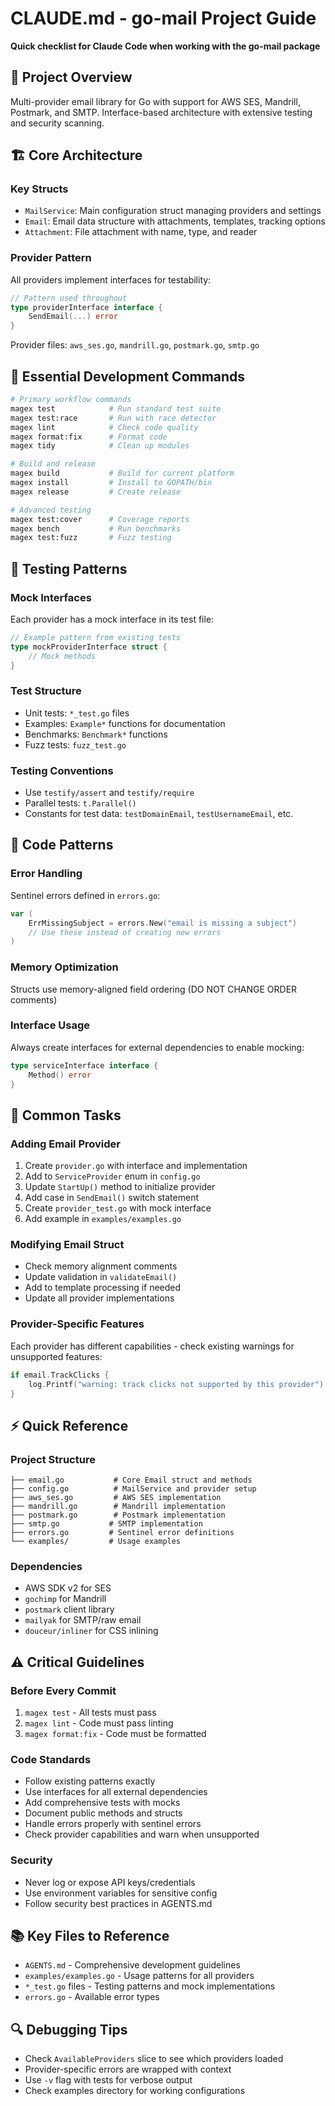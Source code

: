 # CLAUDE.md - go-mail Project Guide

**Quick checklist for Claude Code when working with the go-mail package**

## 🎯 Project Overview
Multi-provider email library for Go with support for AWS SES, Mandrill, Postmark, and SMTP. Interface-based architecture with extensive testing and security scanning.

## 🏗️ Core Architecture

### Key Structs
- `MailService`: Main configuration struct managing providers and settings
- `Email`: Email data structure with attachments, templates, tracking options
- `Attachment`: File attachment with name, type, and reader

### Provider Pattern
All providers implement interfaces for testability:
```go
// Pattern used throughout
type providerInterface interface {
    SendEmail(...) error
}
```

Provider files: `aws_ses.go`, `mandrill.go`, `postmark.go`, `smtp.go`

## 🔧 Essential Development Commands

```bash
# Primary workflow commands
magex test            # Run standard test suite
magex test:race       # Run with race detector
magex lint            # Check code quality
magex format:fix      # Format code
magex tidy            # Clean up modules

# Build and release
magex build           # Build for current platform
magex install         # Install to GOPATH/bin
magex release         # Create release

# Advanced testing
magex test:cover      # Coverage reports
magex bench           # Run benchmarks
magex test:fuzz       # Fuzz testing
```

## 🧪 Testing Patterns

### Mock Interfaces
Each provider has a mock interface in its test file:
```go
// Example pattern from existing tests
type mockProviderInterface struct {
    // Mock methods
}
```

### Test Structure
- Unit tests: `*_test.go` files
- Examples: `Example*` functions for documentation
- Benchmarks: `Benchmark*` functions
- Fuzz tests: `fuzz_test.go`

### Testing Conventions
- Use `testify/assert` and `testify/require`
- Parallel tests: `t.Parallel()`
- Constants for test data: `testDomainEmail`, `testUsernameEmail`, etc.

## 📝 Code Patterns

### Error Handling
Sentinel errors defined in `errors.go`:
```go
var (
    ErrMissingSubject = errors.New("email is missing a subject")
    // Use these instead of creating new errors
)
```

### Memory Optimization
Structs use memory-aligned field ordering (DO NOT CHANGE ORDER comments)

### Interface Usage
Always create interfaces for external dependencies to enable mocking:
```go
type serviceInterface interface {
    Method() error
}
```

## 🚀 Common Tasks

### Adding Email Provider
1. Create `provider.go` with interface and implementation
2. Add to `ServiceProvider` enum in `config.go`
3. Update `StartUp()` method to initialize provider
4. Add case in `SendEmail()` switch statement
5. Create `provider_test.go` with mock interface
6. Add example in `examples/examples.go`

### Modifying Email Struct
- Check memory alignment comments
- Update validation in `validateEmail()`
- Add to template processing if needed
- Update all provider implementations

### Provider-Specific Features
Each provider has different capabilities - check existing warnings for unsupported features:
```go
if email.TrackClicks {
    log.Printf("warning: track clicks not supported by this provider")
}
```

## ⚡ Quick Reference

### Project Structure
```
├── email.go           # Core Email struct and methods
├── config.go          # MailService and provider setup
├── aws_ses.go         # AWS SES implementation
├── mandrill.go        # Mandrill implementation
├── postmark.go        # Postmark implementation
├── smtp.go           # SMTP implementation
├── errors.go         # Sentinel error definitions
└── examples/         # Usage examples
```

### Dependencies
- AWS SDK v2 for SES
- `gochimp` for Mandrill
- `postmark` client library
- `mailyak` for SMTP/raw email
- `douceur/inliner` for CSS inlining

## ⚠️ Critical Guidelines

### Before Every Commit
1. `magex test` - All tests must pass
2. `magex lint` - Code must pass linting
3. `magex format:fix` - Code must be formatted

### Code Standards
- Follow existing patterns exactly
- Use interfaces for all external dependencies
- Add comprehensive tests with mocks
- Document public methods and structs
- Handle errors properly with sentinel errors
- Check provider capabilities and warn when unsupported

### Security
- Never log or expose API keys/credentials
- Use environment variables for sensitive config
- Follow security best practices in AGENTS.md

## 📚 Key Files to Reference
- `AGENTS.md` - Comprehensive development guidelines
- `examples/examples.go` - Usage patterns for all providers
- `*_test.go` files - Testing patterns and mock implementations
- `errors.go` - Available error types

## 🔍 Debugging Tips
- Check `AvailableProviders` slice to see which providers loaded
- Provider-specific errors are wrapped with context
- Use `-v` flag with tests for verbose output
- Check examples directory for working configurations
